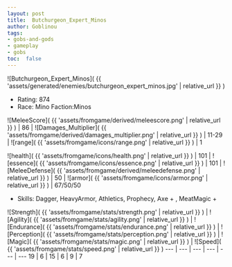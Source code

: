 ```yaml
---
layout: post
title:  Butchurgeon_Expert_Minos
author: Goblinou
tags:
- gobs-and-gods
- gameplay
- gobs
toc:  false
---
```


![Butchurgeon_Expert_Minos]( {{ 'assets/generated/enemies/butchurgeon_expert_minos.jpg' | relative_url }} )
- Rating: 874
- Race: Mino  Faction:Minos

![MeleeScore]( {{ 'assets/fromgame/derived/meleescore.png' | relative_url }} ) | 86 | ![Damages_Multiplier]( {{ 'assets/fromgame/derived/damages_multiplier.png' | relative_url }} ) | 11-29 | ![range]( {{ 'assets/fromgame/icons/range.png' | relative_url }} ) | 1


![health]( {{ 'assets/fromgame/icons/health.png' | relative_url }} ) | 101 | ![essence]( {{ 'assets/fromgame/icons/essence.png' | relative_url }} ) | 101 | ![MeleeDefense]( {{ 'assets/fromgame/derived/meleedefense.png' | relative_url }} ) | 50 | ![armor]( {{ 'assets/fromgame/icons/armor.png' | relative_url }} ) | 67/50/50

* Skills: Dagger, HeavyArmor, Athletics, Prophecy, Axe + , MeatMagic + 

![Strength]( {{ 'assets/fromgame/stats/strength.png' | relative_url }} ) | ![Agility]( {{ 'assets/fromgame/stats/agility.png' | relative_url }} ) | ![Endurance]( {{ 'assets/fromgame/stats/endurance.png' | relative_url }} ) | ![Perception]( {{ 'assets/fromgame/stats/perception.png' | relative_url }} ) | ![Magic]( {{ 'assets/fromgame/stats/magic.png' | relative_url }} ) | ![Speed]( {{ 'assets/fromgame/stats/speed.png' | relative_url }} )
--- | --- | --- | --- | --- | ---
19 | 6 | 15 | 6 | 9 | 7

